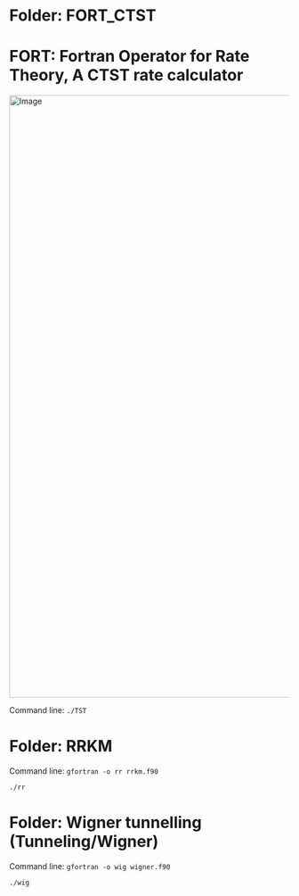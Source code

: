 # Folder: FORT_CTST
# FORT: Fortran Operator for Rate Theory, A CTST rate calculator
<img width="1440" height="1080" alt="Image" src="https://github.com/user-attachments/assets/e2052a93-ca0e-4fd0-8428-3042c930489b" />

Command line: ```./TST```

# Folder: RRKM
Command line: ```gfortran -o rr rrkm.f90```

```./rr```

# Folder: Wigner tunnelling (Tunneling/Wigner)
Command line: ```gfortran -o wig wigner.f90```

```./wig```

